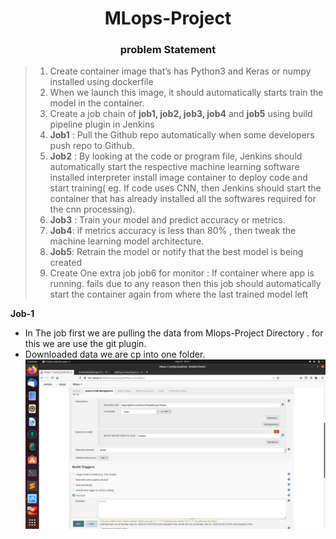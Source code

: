 <div align="center"> <h1> MLops-Project </h1> </div>

<div align="center"> <h3> problem Statement </h3> </div>

> 1. Create container image that’s has Python3 and Keras or numpy  installed  using dockerfile 
> 2. When we launch this image, it should automatically starts train the model in the container.
> 3. Create a job chain of **job1, job2, job3, job4** and **job5** using build pipeline plugin in Jenkins 
> 4.  **Job1** : Pull  the Github repo automatically when some developers push repo to Github.
> 5.  **Job2** : By looking at the code or program file, Jenkins should automatically start the respective machine learning        software installed interpreter install image container to deploy code  and start training( eg. If code uses CNN, then Jenkins      should start the container that has already installed all the softwares required for the cnn processing).
> 6. **Job3** : Train your model and predict accuracy or metrics.
> 7. **Job4**: if metrics accuracy is less than 80%  , then tweak the machine learning model architecture.
> 8. **Job5**: Retrain the model or notify that the best model is being created
> 9. Create One extra job job6 for monitor : If container where app is running. fails due to any reason then this job should 
> automatically start the container again from where the last trained model left

**Job-1**
* In The job first we are pulling the data from Mlops-Project Directory . for this we are use the git plugin.
* Downloaded data we are cp into one folder.
![job1](https://github.com/Sumit-Rasal/MLops-Project/blob/master/screenshot/Screenshot%20from%202020-05-25%2018-55-34.png)


